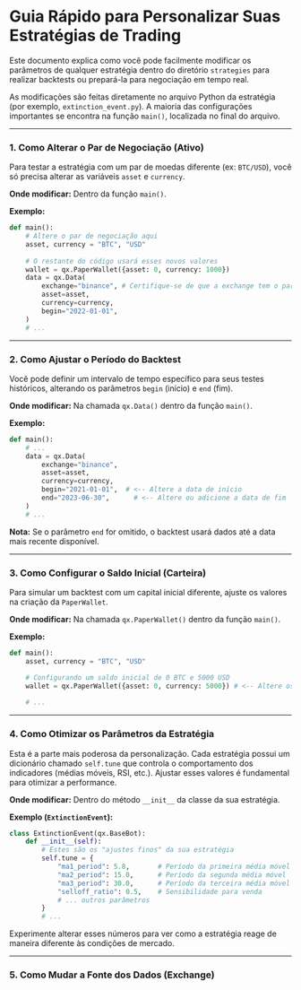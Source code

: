 # Guia Rápido para Personalizar Suas Estratégias de Trading

Este documento explica como você pode facilmente modificar os parâmetros de qualquer estratégia dentro do diretório `strategies` para realizar backtests ou prepará-la para negociação em tempo real.

As modificações são feitas diretamente no arquivo Python da estratégia (por exemplo, `extinction_event.py`). A maioria das configurações importantes se encontra na função `main()`, localizada no final do arquivo.

---

### 1. Como Alterar o Par de Negociação (Ativo)

Para testar a estratégia com um par de moedas diferente (ex: `BTC/USD`), você só precisa alterar as variáveis `asset` e `currency`.

**Onde modificar:** Dentro da função `main()`.

**Exemplo:**
```python
def main():
    # Altere o par de negociação aqui
    asset, currency = "BTC", "USD"
    
    # O restante do código usará esses novos valores
    wallet = qx.PaperWallet({asset: 0, currency: 1000})
    data = qx.Data(
        exchange="binance", # Certifique-se de que a exchange tem o par
        asset=asset,
        currency=currency,
        begin="2022-01-01",
    )
    # ...
```

---

### 2. Como Ajustar o Período do Backtest

Você pode definir um intervalo de tempo específico para seus testes históricos, alterando os parâmetros `begin` (início) e `end` (fim).

**Onde modificar:** Na chamada `qx.Data()` dentro da função `main()`.

**Exemplo:**
```python
def main():
    # ...
    data = qx.Data(
        exchange="binance",
        asset=asset,
        currency=currency,
        begin="2021-01-01",  # <-- Altere a data de início
        end="2023-06-30",      # <-- Altere ou adicione a data de fim
    )
    # ...
```
**Nota:** Se o parâmetro `end` for omitido, o backtest usará dados até a data mais recente disponível.

---

### 3. Como Configurar o Saldo Inicial (Carteira)

Para simular um backtest com um capital inicial diferente, ajuste os valores na criação da `PaperWallet`.

**Onde modificar:** Na chamada `qx.PaperWallet()` dentro da função `main()`.

**Exemplo:**
```python
def main():
    asset, currency = "BTC", "USD"

    # Configurando um saldo inicial de 0 BTC e 5000 USD
    wallet = qx.PaperWallet({asset: 0, currency: 5000}) # <-- Altere os valores aqui
    
    # ...
```

---

### 4. Como Otimizar os Parâmetros da Estratégia

Esta é a parte mais poderosa da personalização. Cada estratégia possui um dicionário chamado `self.tune` que controla o comportamento dos indicadores (médias móveis, RSI, etc.). Ajustar esses valores é fundamental para otimizar a performance.

**Onde modificar:** Dentro do método `__init__` da classe da sua estratégia.

**Exemplo (`ExtinctionEvent`):**
```python
class ExtinctionEvent(qx.BaseBot):
    def __init__(self):
        # Estes são os "ajustes finos" da sua estratégia
        self.tune = {
            "ma1_period": 5.8,       # Período da primeira média móvel
            "ma2_period": 15.0,      # Período da segunda média móvel
            "ma3_period": 30.0,      # Período da terceira média móvel
            "selloff_ratio": 0.5,    # Sensibilidade para venda
            # ... outros parâmetros
        }
        # ...
```
Experimente alterar esses números para ver como a estratégia reage de maneira diferente às condições de mercado.

---

### 5. Como Mudar a Fonte dos Dados (Exchange)